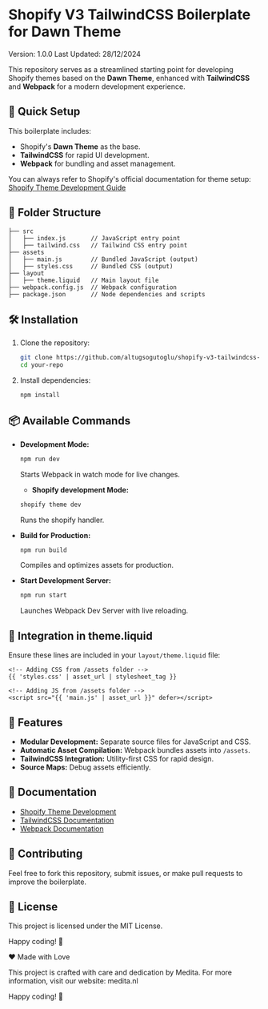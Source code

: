 # Shopify V3 TailwindCSS Boilerplate for Dawn Theme

Version: 1.0.0
Last Updated: 28/12/2024

This repository serves as a streamlined starting point for developing Shopify themes based on the **Dawn Theme**, enhanced with **TailwindCSS** and **Webpack** for a modern development experience.

## 🚀 Quick Setup

This boilerplate includes:

- Shopify's **Dawn Theme** as the base.
- **TailwindCSS** for rapid UI development.
- **Webpack** for bundling and asset management.

You can always refer to Shopify's official documentation for theme setup: [Shopify Theme Development Guide](https://shopify.dev/docs/storefronts/themes/getting-started/create)

## 📂 Folder Structure

```
├── src
│   ├── index.js       // JavaScript entry point
│   ├── tailwind.css   // Tailwind CSS entry point
├── assets
│   ├── main.js        // Bundled JavaScript (output)
│   ├── styles.css     // Bundled CSS (output)
├── layout
│   ├── theme.liquid   // Main layout file
├── webpack.config.js  // Webpack configuration
├── package.json       // Node dependencies and scripts
```

## 🛠️ Installation

1. Clone the repository:
   ```bash
   git clone https://github.com/altugsogutoglu/shopify-v3-tailwindcss-boilet-template-dawn-theme.git
   cd your-repo
   ```
2. Install dependencies:
   ```bash
   npm install
   ```

## 📦 Available Commands

- **Development Mode:**

  ```bash
  npm run dev
  ```

  Starts Webpack in watch mode for live changes.

  - **Shopify development Mode:**

  ```bash
  shopify theme dev
  ```

  Runs the shopify handler.

- **Build for Production:**

  ```bash
  npm run build
  ```

  Compiles and optimizes assets for production.

- **Start Development Server:**
  ```bash
  npm run start
  ```
  Launches Webpack Dev Server with live reloading.

## 🎨 Integration in theme.liquid

Ensure these lines are included in your `layout/theme.liquid` file:

```liquid
<!-- Adding CSS from /assets folder -->
{{ 'styles.css' | asset_url | stylesheet_tag }}

<!-- Adding JS from /assets folder -->
<script src="{{ 'main.js' | asset_url }}" defer></script>
```

## 🌟 Features

- **Modular Development:** Separate source files for JavaScript and CSS.
- **Automatic Asset Compilation:** Webpack bundles assets into `/assets`.
- **TailwindCSS Integration:** Utility-first CSS for rapid design.
- **Source Maps:** Debug assets efficiently.

## 📖 Documentation

- [Shopify Theme Development](https://shopify.dev/docs/storefronts/themes/getting-started)
- [TailwindCSS Documentation](https://tailwindcss.com/docs/installation)
- [Webpack Documentation](https://webpack.js.org/concepts/)

## 🤝 Contributing

Feel free to fork this repository, submit issues, or make pull requests to improve the boilerplate.

## 📜 License

This project is licensed under the MIT License.

Happy coding! 🎉

❤️ Made with Love

This project is crafted with care and dedication by Medita. For more information, visit our website: medita.nl

Happy coding! 🎉
